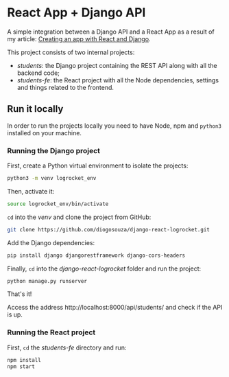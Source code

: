# React App + Django API

A simple integration between a Django API and a React App as a result of my article: [Creating an app with React and Django](https://blog.logrocket.com/creating-an-app-with-react-and-django/).

This project consists of two internal projects:

- *students*: the Django project containing the REST API along with all the backend code;
- *students-fe*: the React project with all the Node dependencies, settings and things related to the frontend.

## Run it locally

In order to run the projects locally you need to have Node, npm and `python3` installed on your machine.

### Running the Django project

First, create a Python virtual environment to isolate the projects:

```bash
python3 -m venv logrocket_env
```

Then, activate it:

```bash
source logrocket_env/bin/activate
```

`cd` into the _venv_ and clone the project from GitHub:

```bash
git clone https://github.com/diogosouza/django-react-logrocket.git
```

Add the Django dependencies:

```bash
pip install django djangorestframework django-cors-headers
```

Finally, `cd` into the _django-react-logrocket_ folder and run the project:

```bash
python manage.py runserver
```

That's it!

Access the address http://localhost:8000/api/students/ and check if the API is up.

### Running the React project

First, `cd` the _students-fe_ directory and run:

```bash
npm install
npm start
```
